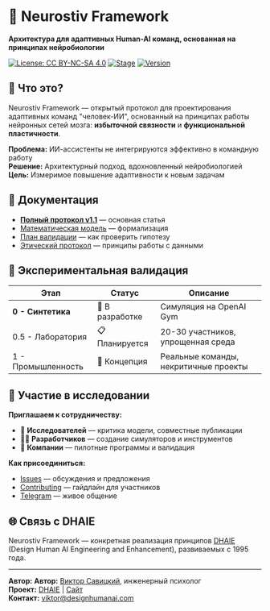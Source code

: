 # 🧠 Neurostiv Framework

**Архитектура для адаптивных Human-AI команд, основанная на принципах нейробиологии**

[![License: CC BY-NC-SA 4.0](https://img.shields.io/badge/License-CC%20BY--NC--SA%204.0-lightgrey.svg)](https://creativecommons.org/licenses/by-nc-sa/4.0/) [![Stage](https://img.shields.io/badge/Stage-Research%20Protocol-orange)]() [![Version](https://img.shields.io/badge/Version-1.1-blue)]()

## 🎯 Что это?

Neurostiv Framework — открытый протокол для проектирования адаптивных команд "человек-ИИ", основанный на принципах работы нейронных сетей мозга: **избыточной связности** и **функциональной пластичности**.

**Проблема:** ИИ-ассистенты не интегрируются эффективно в командную работу  
**Решение:** Архитектурный подход, вдохновленный нейробиологией  
**Цель:** Измеримое повышение адаптивности к новым задачам

## 📖 Документация

- [**Полный протокол v1.1**](docs/protocol-v1.1.md) — основная статья
- [Математическая модель](docs/mathematical-model.md) — формализация
- [План валидации](docs/validation-plan.md) — как проверить гипотезу
- [Этический протокол](docs/ethics-protocol.md) — принципы работы с данными

## 🧪 Экспериментальная валидация

| Этап | Статус | Описание |
|------|--------|-----------|
| **0 - Синтетика** | 🔄 В разработке | Симуляция на OpenAI Gym |
| 0.5 - Лаборатория | 📋 Планируется | 20-30 участников, упрощенная среда |
| 1 - Промышленность | 💭 Концепция | Реальные команды, некритичные проекты |

## 🤝 Участие в исследовании

**Приглашаем к сотрудничеству:**
- 🔬 **Исследователей** — критика модели, совместные публикации
- 👩‍💻 **Разработчиков** — создание симуляторов и инструментов
- 🏢 **Компании** — пилотные программы и валидация

**Как присоединиться:**
- [Issues](../../issues) — обсуждения и предложения
- [Contributing](CONTRIBUTING.md) — гайдлайн для участников  
- [Telegram](https://t.me/dhaie_human_ai) — живое общение

## 🌐 Связь с DHAIE

Neurostiv Framework — конкретная реализация принципов [DHAIE](https://github.com/designhumanai/design-human-ai) (Design Human AI Engineering and Enhancement), развиваемых с 1995 года.

---

**Автор:** **Автор:** [Виктор Савицкий](https://github.com/designhumanai), инженерный психолог  
**Проект:** [DHAIE](https://github.com/designhumanai) | [Сайт](https://designhumanai.com)  
**Контакт:** [viktor@designhumanai.com](mailto:viktor@designhumanai.com)